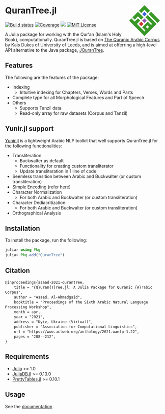 # QuranTree.jl <img src="docs/src/assets/logo.png" align="right" width="100"/>
[![Build status](https://github.com/alstat/QuranTree.jl/workflows/CI/badge.svg)](https://github.com/alstat/QuranTree.jl/actions)
[![Coverage](https://codecov.io/gh/alstat/QuranTree.jl/branch/master/graph/badge.svg)](https://codecov.io/gh/alstat/QuranTree.jl)
[![](https://img.shields.io/badge/docs-dev-blue.svg)](https://alstat.github.io/QuranTree.jl/dev/)
[![MIT License](https://img.shields.io/badge/license-MIT-green.svg)](https://github.com/alstat/QuranTree.jl/blob/master/LICENSE)

A Julia package for working with the Qur'an (Islam's Holy Book), computationally. QuranTree.jl is based on [The Quranic Arabic Corpus](https://corpus.quran.com/) by Kais Dukes of University of Leeds, and is aimed at offerring a high-level API alternative to the Java package, [JQuranTree](https://corpus.quran.com/java/overview.jsp). 

## Features
The following are the features of the package:

 * Indexing
    * Intuitive indexing for Chapters, Verses, Words and Parts
 * Complete type for all Morphological Features and Part of Speech
 * Others
    * Supports Tanzil data
    * Read-only array for raw datasets (Corpus and Tanzil)

## Yunir.jl support
[Yunir.jl](https://github.com/alstat/Yunir.jl) is a lightweight Arabic NLP toolkit that well supports QuranTree.jl for the following functionalities:

 * Transliteration
    * Buckwalter as default
    * Functionality for creating custom transliterator
    * Update transliteration in 1 line of code
 * Seemless transition between Arabic and Buckwalter (or custom transliteration)
 * Simple Encoding (refer [here](https://corpus.quran.com/java/simpleencoding.jsp))
 * Character Normalization
    * For both Arabic and Buckwalter (or custom transliteration)
 * Character Dediacritization
    * For both Arabic and Buckwalter (or custom transliteration)
 * Orthographical Analysis

## Installation
To install the package, run the following:
```julia
julia> using Pkg
julia> Pkg.add("QuranTree")
```

## Citation
```
@inproceedings{asaad-2021-qurantree,
    title = "{Q}uran{T}ree.jl: A Julia Package for Quranic {A}rabic Corpus",
    author = "Asaad, Al-Ahmadgaid",
    booktitle = "Proceedings of the Sixth Arabic Natural Language Processing Workshop",
    month = apr,
    year = "2021",
    address = "Kyiv, Ukraine (Virtual)",
    publisher = "Association for Computational Linguistics",
    url = "https://www.aclweb.org/anthology/2021.wanlp-1.22",
    pages = "208--212",
}
```

## Requirements
 * [Julia](https://julialang.org/) >= 1.0
 * [JuliaDB.jl](https://github.com/JuliaData/JuliaDB.jl) >= 0.13.0
 * [PrettyTables.jl](https://github.com/ronisbr/PrettyTables.jl) >= 0.10.1

## Usage
See the [documentation](https://alstat.github.io/QuranTree.jl/dev/).